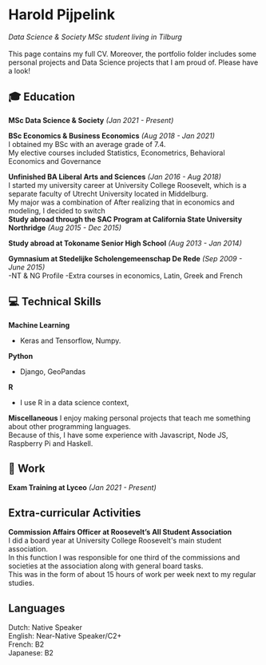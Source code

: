 # Harold Pijpelink

_Data Science & Society MSc student living in Tilburg_ <br>
<br>
This page contains my full CV. Moreover, the portfolio folder includes some personal projects and Data Science projects that I am proud of. Please have a look! <br>


## :mortar_board: Education 
**MSc Data Science & Society** _(Jan 2021 - Present)_ <br>

**BSc Economics & Business Economics**  _(Aug 2018 - Jan 2021)_ <br>
I obtained my BSc with an average grade of 7.4. <br>
My elective courses included Statistics, Econometrics, Behavioral Economics and Governance <br>
   
**Unfinished BA Liberal Arts and Sciences** _(Jan 2016 - Aug 2018)_ <br>
I started my university career at University College Roosevelt, which is a separate faculty of Utrecht University located in Middelburg.<br>
My major was a combination of After realizing that in economics and modeling, I decided to switch 
<br>
**Study abroad through the SAC Program at California State University Northridge** _(Aug 2015 - Dec 2015)_ <br>

**Study abroad at Tokoname Senior High School** _(Aug 2013 - Jan 2014)_ <br>

**Gymnasium at Stedelijke Scholengemeenschap De Rede** _(Sep 2009 - June 2015)_ <br>
   -NT & NG Profile 
   -Extra courses in economics, Latin, Greek and French
<br>   
## :computer: Technical Skills
**Machine Learning** <br>
- Keras and Tensorflow, Numpy. <br>

**Python** <br>
- Django, GeoPandas<br>

**R** <br>
- I use R in a data science context, <br>

**Miscellaneous**
I enjoy making personal projects that teach me something about other programming languages. <br>
Because of this, I have some experience with Javascript, Node JS, Raspberry Pi and Haskell.
<br>
## :office: Work
**Exam Training at Lyceo** _(Jan 2021 - Present)_ <br>


## Extra-curricular Activities
**Commission Affairs Officer at Roosevelt’s All Student Association** <br>
I did a board year at University College Roosevelt's main student association.<br> 
In this function I was responsible for one third of the commissions and societies at the association along with general board tasks.<br>
This was in the form of about 15 hours of work per week next to my regular studies.<br>

## Languages
Dutch: Native Speaker <br>
English: Near-Native Speaker/C2+ <br>
French: B2 <br>
Japanese: B2 <br>
